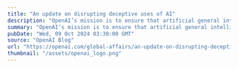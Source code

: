 ```yaml
---
title: "An update on disrupting deceptive uses of AI"
description: "OpenAI’s mission is to ensure that artificial general intelligence benefits all of humanity. We are dedicated to identifying, preventing, and disrupting attempts to abuse our models for harmful ends."
summary: "OpenAI’s mission is to ensure that artificial general intelligence benefits all of humanity. We are dedicated to identifying, preventing, and disrupting attempts to abuse our models for harmful ends."
pubDate: "Wed, 09 Oct 2024 03:30:00 GMT"
source: "OpenAI Blog"
url: "https://openai.com/global-affairs/an-update-on-disrupting-deceptive-uses-of-ai"
thumbnail: "/assets/openai_logo.png"
---
```


